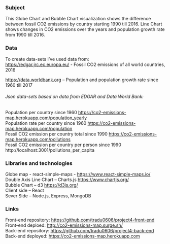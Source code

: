 ### Subject 

This Globe Chart and Bubble Chart visualization shows the difference between fossil CO2 emissions by country starting 1990 till 2016.  Line Chart shows changes in CO2 emissions over the years and population growth rate from 1990 till 2016. 

### Data

To create data-sets I’ve used data from: <br/>
https://edgar.jrc.ec.europa.eu/ - Fossil CO2 emissions of all world countries, 2016 <br/>

https://data.worldbank.org – Population and population growth rate since 1960 till 2017 <br/>

###### Json data-sets based on data from EDGAR and Data World Bank: <br/>

Population per country since 1960 https://co2-emissions-map.herokuapp.com/population_yearly  <br/>
Population rate per country since 1960 https://co2-emissions-map.herokuapp.com/population  <br/>
Fossil CO2 emission per country total since 1990 https://co2-emissions-map.herokuapp.com/pollutions  <br/>
Fossil CO2 emission per country per person since 1990 http://localhost:3001/pollutions_per_capita  <br/>

### Libraries and technologies  <br/>

Globe map - react-simple-maps - https://www.react-simple-maps.io/  <br/>
Double Axis Line Chart – Charts.js  https://www.chartjs.org/  <br/>
Bubble Chart – d3 https://d3js.org/  <br/>
Client side – React  <br/>
Sever Side – Node.js, Express, MongoDB  <br/>

### Links  <br/>

Front-end repository: https://github.com/tradu0606/project4-front-end  <br/>
Front-end deploed: http://co2-emissions-map.surge.sh/  <br/>
Back-end repository: https://github.com/tradu0606/project4-back-end  <br/>
Back-end deployed: https://co2-emissions-map.herokuapp.com  <br/>

